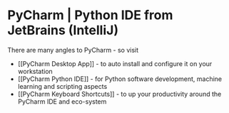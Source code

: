 
# PyCharm | Python IDE from JetBrains (IntelliJ)

There are many angles to PyCharm - so visit

- [[PyCharm Desktop App]] - to auto install and configure it on your workstation
- [[PyCharm Python IDE]] - for Python software development, machine learning and scripting aspects
- [[PyCharm Keyboard Shortcuts]] - to up your productivity around the PyCharm IDE and eco-system

